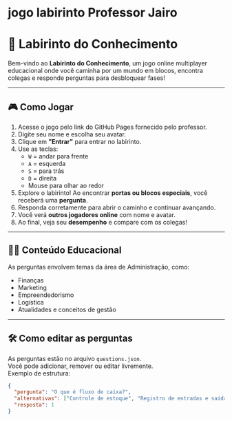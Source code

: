 # jogo labirinto Professor Jairo
# 🧱 Labirinto do Conhecimento

Bem-vindo ao **Labirinto do Conhecimento**, um jogo online multiplayer educacional onde você caminha por um mundo em blocos, encontra colegas e responde perguntas para desbloquear fases!

---

## 🎮 Como Jogar

1. Acesse o jogo pelo link do GitHub Pages fornecido pelo professor.
2. Digite seu nome e escolha seu avatar.
3. Clique em **"Entrar"** para entrar no labirinto.
4. Use as teclas:
   - `W` = andar para frente
   - `A` = esquerda
   - `S` = para trás
   - `D` = direita
   - Mouse para olhar ao redor
5. Explore o labirinto! Ao encontrar **portas ou blocos especiais**, você receberá uma **pergunta**.
6. Responda corretamente para abrir o caminho e continuar avançando.
7. Você verá **outros jogadores online** com nome e avatar.
8. Ao final, veja seu **desempenho** e compare com os colegas!

---

## 🧑‍🏫 Conteúdo Educacional

As perguntas envolvem temas da área de Administração, como:

- Finanças
- Marketing
- Empreendedorismo
- Logística
- Atualidades e conceitos de gestão

---

## 🛠️ Como editar as perguntas

As perguntas estão no arquivo `questions.json`.  
Você pode adicionar, remover ou editar livremente.  
Exemplo de estrutura:

```json
{
  "pergunta": "O que é fluxo de caixa?",
  "alternativas": ["Controle de estoque", "Registro de entradas e saídas financeiras", "Planejamento de marketing", "Processo de recrutamento"],
  "resposta": 1
}
